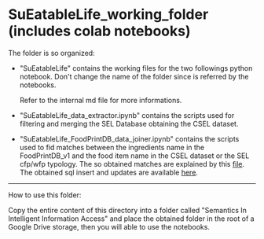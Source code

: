 # SuEatableLife_working_folder (includes colab notebooks)

The folder is so organized:
*   "SuEatableLife" contains the working files for the two followings python notebook. Don't change the name of the folder since is referred by the notebooks.

    Refer to the internal md file for more informations.

*   "SuEatableLife_data_extractor.ipynb" contains the scripts used for filtering and merging the SEL Database obtaining the CSEL dataset.

*   "SuEatableLife_FoodPrintDB_data_joiner.ipynb" contains the scripts used to fid matches between the ingredients name in the FoodPrintDB_v1 and the food item name in the CSEL dataset or the SEL cfp/wfp typology. The so obtained matches are explained by this [file](https://github.com/aiacovazzi/FoodPrintDB-Database-Completion/blob/main/Docs/Mapping_foodprintDB_sueatable.xlsx). The obtained sql insert and updates are available [here](https://github.com/aiacovazzi/FoodPrintDB-Database-Completion/blob/main/SuEatableLife%20Integration%20In%20FoodPrintDB/1_FoodPintDB_v2(DB%20updates)/2_update_cfp_wfp_from_sueatable.sql).

---

How to use this folder:

Copy the entire content of this directory into a folder called "Semantics In Intelligent Information Access" and place the obtained folder in the root of a Google Drive storage, then you will able to use the notebooks.
